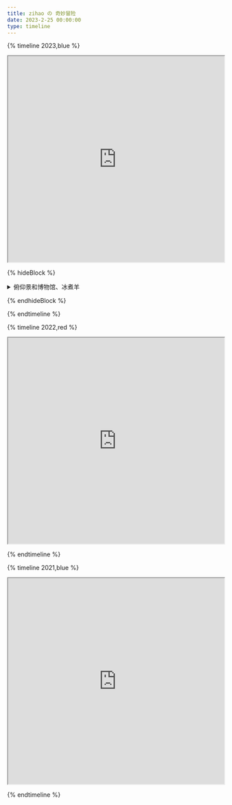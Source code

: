 ```yaml
---
title: zihao の 奇妙冒险
date: 2023-2-25 00:00:00
type: timeline
---
```


{% timeline 2023,blue %}
<!-- timeline 👣 -->
<iframe src="https://www.google.com/maps/d/embed?mid=1fCGbdRuEPO68svjXSvVZzjXmKYZvwwM&ehbc=2E312F" width=100% height=480></iframe>
<!-- endtimeline -->

{% hideBlock %}
<!-- timeline 02-26 -->
<details>
<summary>
  俯仰景和博物馆、冰煮羊
  </summary>
汤汁鲜美可口咸淡适宜

虾滑很滑很q，味道不是🦐，虾味淡淡的

白萝卜

羊肉，鲜嫩，不腥，没有羊膻味，冰煮的没有那么老

蘸料强卖，有点辣，我喜欢原汁原味

番茄切的很漂亮

酥而不腻，葱香味还行

水果玉米颗粒饱满，微甜

软糯q弹，白色剔透
</details>

<!-- endtimeline -->
{% endhideBlock %}


{% endtimeline %}



{% timeline 2022,red %}
<!-- timeline 👣 -->
<iframe src="https://www.google.com/maps/d/embed?mid=1v6bpaZ6sqB871Q6JMpfhpIMgdxqq1pQ&ehbc=2E312F" width="100%" height="480"></iframe>
<!-- endtimeline -->


{% endtimeline %}



{% timeline 2021,blue %}
<!-- timeline 👣 -->
<iframe src="https://www.google.com/maps/d/embed?mid=1q-BgP5WusDpdjI-ixJvH71TG_tiJRxo&ehbc=2E312F" width="100%" height="480"></iframe>
<!-- endtimeline -->


{% endtimeline %}

